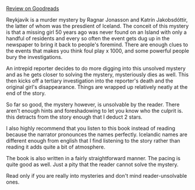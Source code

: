 [Review on Goodreads](https://www.goodreads.com/review/show/5894048514)

Reykjavik is a murder mystery by Ragnar Jonasson and Katrín Jakobsdóttir, the latter of whom was the presdient of Iceland.  The conceit of this mystery is that a missing girl 50 years ago was never found on an Island with only a handful of residents and every so often the event gets dug up in the newspaper to bring it back to people's foremind.  There are enough clues to the events that makes you think foul play x 1000, and some powerful people bury the investigations.

An intrepid reporter decides to do more digging into this unsolved mystery and as he gets closer to solving the mystery, mysteriously dies as well.  This then kicks off a tertiary investigation into the reporter's death and the original girl's disappearance.  Things are wrapped up relatively neatly at the end of the story.

So far so good, the mystery however, is unsolvable by the reader. There aren't enough hints and foreshadowing to let you know who the culprit is.  this detracts from the story enough that I deduct 2 stars.

I also highly recommend that you listen to this book instead of reading because the narrator pronounces the names perfectly.  Icelandic names are different enough from english that I find listening to the story rather than reading it adds quite a bit of atmosphere.

The book is also written in a fairly straightforward manner.  The pacing is quite good as well. Just a pity that the reader cannot solve the mystery.

Read only if you are really into mysteries and don't mind reader-unsolvable ones.